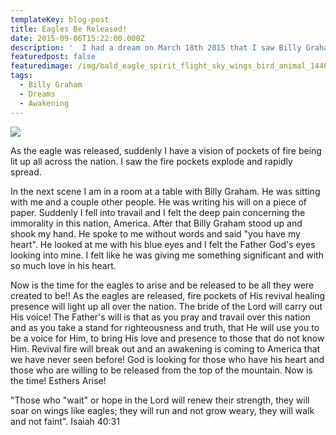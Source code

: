```yaml
---
templateKey: blog-post
title: Eagles Be Released!
date: 2015-09-06T15:22:00.000Z
description: '  I had a dream on March 18th 2015 that I saw Billy Graham standing on top of a mountain and he released an eagle.'
featuredpost: false
featuredimage: /img/bald_eagle_spirit_flight_sky_wings_bird_animal_1440x900.jpg
tags:
  - Billy Graham
  - Dreams
  - Awakening
---
```

![](/img/bald_eagle_spirit_flight_sky_wings_bird_animal_1440x900.jpg)

 As the eagle was released, suddenly I have a vision of pockets of fire being lit up all across the nation. I saw the fire pockets explode and rapidly spread.

In the next scene I am in a room at a table with Billy Graham.  He was sitting with me and a couple other people.  He was writing his will on a piece of paper. Suddenly I fell into travail and I felt the deep pain concerning the immorality in this nation, America. After that Billy Graham stood up and shook my hand.  He spoke to me without words and said "you have my heart".  He looked at me with his blue eyes and I felt the Father God's eyes looking into mine.  I felt like he was giving me something significant and with so much love in his heart.

Now is the time for the eagles to arise and be released to be all they were created to be!! As the eagles are released, fire pockets of His revival healing presence will light up all over the nation.  The bride of the Lord will carry out His voice!  The Father's will is that as you pray and travail over this nation and as you take a stand for righteousness and truth, that He will use you to be a voice for Him, to bring His love and presence to those that do not know Him. Revival fire will break out and an awakening is coming to America that we have never seen before! God is looking for those who have his heart and those who are willing to be released from the top of the mountain.  Now is the time! Esthers Arise!

"Those who "wait" or hope in the Lord will renew their strength, they will soar on wings like eagles; they will run and not grow weary, they will walk and not faint". Isaiah 40:31
